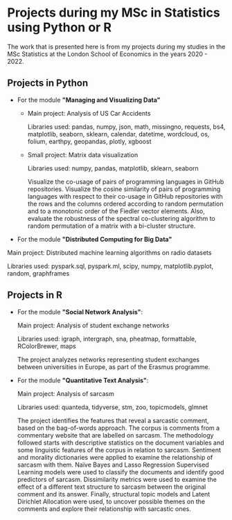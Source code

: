 # Projects during my MSc in Statistics using Python or R

The work that is presented here is from my projects during my studies in the MSc Statistics at the London School of Economics in the years 2020 - 2022.


## Projects in Python

* For the module **"Managing and Visualizing Data"**

  * Main project: Analysis of US Car Accidents
  
    Libraries used: pandas, numpy, json, math, missingno, requests, bs4, matplotlib, seaborn, sklearn, calendar, datetime, wordcloud, os, folium, earthpy, geopandas, plotly, xgboost

  * Small project: Matrix data visualization
  
    Libraries used: numpy, pandas, matplotlib, sklearn, seaborn

    Visualize the co-usage of pairs of programming languages in GitHub repositories. Visualize the cosine similarity of pairs of programming languages with respect to their co-usage in GitHub repositories with the rows and the columns ordered according to random permutation and to a monotonic order of the Fiedler vector elements. Also, evaluate the robustness of the spectral co-clustering algorithm to random permutation of a matrix with a bi-cluster structure.

* For the module **"Distributed Computing for Big Data"**

Main project: Distributed machine learning algorithms on radio datasets

Libraries used: pyspark.sql, pyspark.ml, scipy, numpy, matplotlib.pyplot, random, graphframes


## Projects in R

* For the module **"Social Network Analysis"**:

  Main project: Analysis of student exchange networks

  Libraries used: igraph, intergraph, sna, pheatmap, formattable, RColorBrewer, maps

  The project analyzes networks representing student exchanges between universities in Europe, as part of the Erasmus programme.


* For the module **"Quantitative Text Analysis"**:

  Main project: Analysis of sarcasm
  
  Libraries used: quanteda, tidyverse, stm, zoo, topicmodels, glmnet
  
  
   The project identifies the features that reveal a sarcastic comment, based on the bag-of-words approach. 
   The corpus is comments from a commentary website that are labelled on sarcasm. The methodology followed starts with descriptive statistics on the document variables and some linguistic features of the corpus in relation to sarcasm. Sentiment and morality dictionaries were applied to examine the relationship of sarcasm with them. Naïve Bayes and Lasso Regression Supervised Learning models were used to classify the documents and identify good predictors of sarcasm. Dissimilarity metrics were used to examine the effect of a different text structure to sarcasm between the original comment and its answer. Finally, structural topic models and Latent Dirichlet Allocation were used, to uncover possible themes on the comments and explore their relationship with sarcastic ones. 
